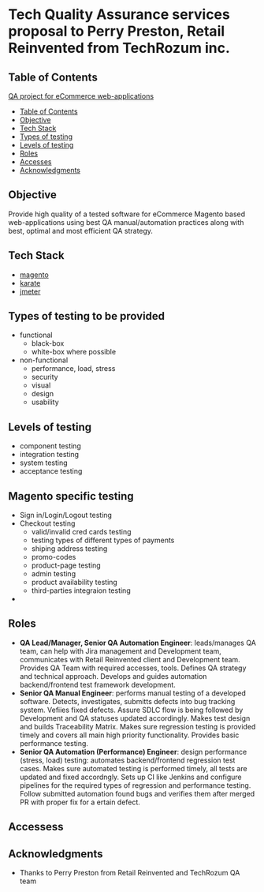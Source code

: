 # Tech Quality Assurance services proposal to Perry Preston, Retail Reinvented from TechRozum inc.


## Table of Contents
[QA project for eCommerce web-applications](#QA-project-for-eCommerce-web-applications)
  - [Table of Contents](#table-of-contents)
  - [Objective](#objective)
  - [Tech Stack](#tech-stack)
  - [Types of testing](#types-of-testing-to-be-provided)
  - [Levels of testing](#levels-of-testing-to-be-provided)
  - [Roles](#roles)
  - [Acсesses](#accesses)
  - [Acknowledgments](#acknowledgments)

## Objective
Provide high quality of a tested software for eCommerce Magento based web-applications using best QA manual/automation practices along with best, optimal and most efficient QA strategy.

## Tech Stack
- [magento](https://magento.com/)
- [karate](https://github.com/intuit/karate)
- [jmeter](https://jmeter.apache.org)

## Types of testing to be provided
 - functional
    * black-box
    * white-box where possible
 - non-functional
    * performance, load, stress
    * security
    * visual
    * design
    * usability

## Levels of testing
  - component testing
  - integration testing
  - system testing
  - acceptance testing


## Magento specific testing
  - Sign in/Login/Logout testing
  - Checkout testing 
      * valid/invalid cred cards testing
      * testing types of different types of payments
      * shiping address testing
      * promo-codes
      * product-page testing
      * admin testing
      * product availability testing
      * third-parties integraion testing
  - 

## Roles
- **QA Lead/Manager, Senior QA Automation Engineer**: leads/manages QA team, can help with Jira management and Development team, communicates with Retail Reinvented client and Development team. Provides QA Team with required accesses, tools. Defines QA strategy and technical approach. Develops and guides automation backend/frontend test framework development. 
- **Senior QA Manual Engineer**: performs manual testing of a developed software. Detects, investigates, submitts defects into bug tracking system. Vefiies fixed defects. Assure SDLC flow is being followed by Development and QA statuses updated accordingly. Makes test design and builds Traceability Matrix. Makes sure regression testing is provided timely and covers all main high priority functionality. Provides basic performance testing.
- **Senior QA Automation (Performance) Engineer**: design performance (stress, load) testing: automates backend/frontend regression test cases. Makes sure automated testing is performed timely, all tests are updated and fixed accordngly. Sets up CI like Jenkins and configure pipelines for the required types of regression and performance testing. Follow submitted automation found bugs and verifies them after merged PR with proper fix for a ertain defect.  

## Accessess


## Acknowledgments

* Thanks to Perry Preston from Retail Reinvented and TechRozum QA team

